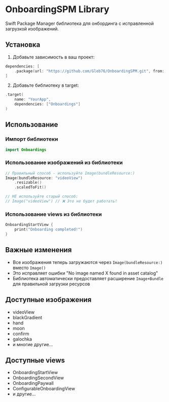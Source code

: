 # OnboardingSPM Library

Swift Package Manager библиотека для онбординга с исправленной загрузкой изображений.

## Установка

1. Добавьте зависимость в ваш проект:
```swift
dependencies: [
    .package(url: "https://github.com/Gleb76/OnboardingSPM.git", from: "1.0.0")
]
```

2. Добавьте библиотеку в target:
```swift
.target(
    name: "YourApp",
    dependencies: ["Onboardings"]
)
```

## Использование

### Импорт библиотеки
```swift
import Onboardings
```

### Использование изображений из библиотеки
```swift
// Правильный способ - используйте Image(bundleResource:)
Image(bundleResource: "videoView")
    .resizable()
    .scaledToFit()

// НЕ используйте старый способ:
// Image("videoView") // ❌ Это не будет работать!
```

### Использование views из библиотеки
```swift
OnboardingStartView {
    print("Onboarding completed!")
}
```

## Важные изменения

- Все изображения теперь загружаются через `Image(bundleResource:)` вместо `Image()`
- Это исправляет ошибки "No image named X found in asset catalog"
- Библиотека автоматически предоставляет расширение `Image+Bundle` для правильной загрузки ресурсов

## Доступные изображения

- videoView
- blackGradient  
- hand
- moon
- confirm
- galochka
- и многие другие...

## Доступные views

- OnboardingStartView
- OnboardingSecondView
- OnboardingPaywall
- ConfigurableOnboardingView
- и другие...
